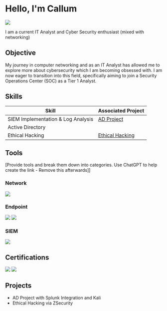 
# Hello, I'm Callum
<a href="www.linkedin.com/in/callum-thorpe-63a502137"><img src="https://img.shields.io/badge/-LinkedIn-0072b1?&style=for-the-badge&logo=linkedin&logoColor=white" /></a>

I am a current IT Analyst and Cyber Security enthusiast (mixed with networking)

## Objective

My journey in computer networking and as an IT Analyst has allowed me to explore more about cybersecurity which I am becoming obsessed with. I am now eager to transition into this field, specifically aiming to join a Security Operations Center (SOC) as a Tier 1 Analyst.

## Skills

| Skill                                         | Associated Project         |
|-----------------------------------------------|----------------------------|
| SIEM Implementation & Log Analysis            | <a href="https://m.youtube.com/watch?v=mWqYyl89QaY"> AD Project </a>|
| Active Directory
| Ethical Hacking                               | <a href="https://www.udemy.com/course/learn-ethical-hacking-from-scratch/">Ethical Hacking</a>|

## Tools
[Provide tools and break them down into categories. Use ChatGPT to help create the link - Remove this afterwards]]

### Network
<div>
    <img src="https://img.shields.io/badge/-Wireshark-1679A7?&style=for-the-badge&logo=Wireshark&logoColor=white" />
</div>

### Endpoint
<div>
    <img src="https://img.shields.io/badge/-Microsoft_Defender_for_Endpoint-00A4EF?&style=for-the-badge&logo=Microsoft&logoColor=white" />
    <img src="https://img.shields.io/badge/-Velociraptor-4B275F?&style=for-the-badge&logo=Velociraptor&logoColor=white" />
</div>

### SIEM
<div>
    <img src="https://img.shields.io/badge/-Splunk-000000?&style=for-the-badge&logo=Splunk&logoColor=white" />
</div>

## Certifications
<div>
<img src="https://img.shields.io/badge/-Security%2B-FF0000?&style=for-the-badge&logo=CompTIA&logoColor=white" />
<img src="https://img.shields.io/badge/-Network%2B-007ACC?&style=for-the-badge&logo=CompTIA&logoColor=white" />
</div>

## Projects
- AD Project with Splunk Integration and Kali
- Ethical Hacking via ZSecurity
